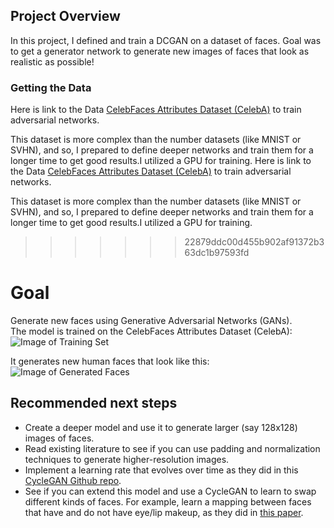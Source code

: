 ## Project Overview

In this project, I defined and train a DCGAN on a dataset of faces. Goal was to get a generator network to generate new images of faces that look as realistic as possible!

### Getting the Data

Here is link to the Data [CelebFaces Attributes Dataset (CelebA)](http://mmlab.ie.cuhk.edu.hk/projects/CelebA.html) to train adversarial networks.

This dataset is more complex than the number datasets (like MNIST or SVHN), and so, I prepared to define deeper networks and train them for a longer time to get good results.I utilized a GPU for training.
Here is link to the Data [CelebFaces Attributes Dataset (CelebA)](http://mmlab.ie.cuhk.edu.hk/projects/CelebA.html) to train adversarial networks.

This dataset is more complex than the number datasets (like MNIST or SVHN), and so, I  prepared to define deeper networks and train them for a longer time to get good results.I utilized a GPU for training.
>>>>>>> 22879ddc00d455b902af91372b363dc1b97593fd

# Goal

Generate new faces using Generative Adversarial Networks (GANs).  
The model is trained on the CelebFaces Attributes Dataset (CelebA):
![Image of Training Set](https://github.com/tfesenko/Face-Generation/blob/master/assets/processed_face_data.png)

It generates new human faces that look like this:  
![Image of Generated Faces](https://github.com/tfesenko/Face-Generation/blob/master/assets/Generated_faces2.png)

## Recommended next steps

- Create a deeper model and use it to generate larger (say 128x128) images of faces.
- Read existing literature to see if you can use padding and normalization techniques to generate higher-resolution images.
- Implement a learning rate that evolves over time as they did in this [CycleGAN Github repo](https://github.com/junyanz/pytorch-CycleGAN-and-pix2pix).
- See if you can extend this model and use a CycleGAN to learn to swap different kinds of faces. For example, learn a mapping between faces that have and do not have eye/lip makeup, as they did in [this paper](https://gfx.cs.princeton.edu/pubs/Chang_2018_PAS/Chang-CVPR-2018.pdf).
